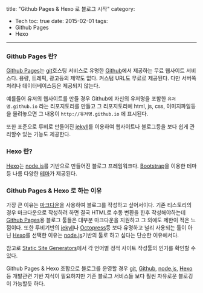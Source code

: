 title: "Github Pages & Hexo 로 블로그 시작"
category:
  - Tech
toc: true
date: 2015-02-01
tags:
- Github Pages
- Hexo
---
### Github Pages 란?
[Github Pages](https://pages.github.com/)는 [git](http://git-scm.com/book/ko/v1)호스팅 서비스로 유명한 [Github](https://github.com/)에서 제공하는 무료 웹사이트 서비스다.
용량, 트레픽, 광고등의 제약도 없다. 커스텀 URL도 무료로 제공된다. 다만 서버쪽 처리나 데이터베이스등은 제공되지 않는다.

예를들어 유저의 웹사이트를 만들 경우 Github에 자신의 유저명을 포함한 `유저명.github.io` 라는 리포지토리를 만들고
그 리포지토리에 html, js, css, 이미지파일등을 올려놓으면 그 내용이 `http://유저명.github.io` 에 표시된다.

또한 표준으로 루비로 만들어진 [jekyll](http://jekyllrb.com/)를 이용하여 웹사이트나 블로그등을 보다 쉽게 관리할수 있는 기능도 제공한다.

### Hexo 란?
[Hexo](http://hexo.io/)는 [node.js](http://nodejs.org/)를 기반으로 만들어진 블로그 프레임워크다.
[Bootstrap](http://getbootstrap.com/)을 이용한 테마등 나름 다양한 [테마](https://github.com/hexojs/hexo/wiki/themes)가 제공된다.


### Github Pages & Hexo 로 하는 이유
가장 큰 이유는 [마크다운](http://ko.wikipedia.org/wiki/%EB%A7%88%ED%81%AC%EB%8B%A4%EC%9A%B4)을 사용하여 블로그를 작성하고 싶어서이다.
기존 티스토리의 경우 마크다운으로 작성하려 하면 결국 HTML로 수동 변환을 한후 작성해야하는데 [Github Pages](https://pages.github.com/)용 블로그 툴들은 대부분 마크다운을 지원하고 그 외에도 제한이 적은 느낌이다.
또한 루비기반의 [jekyll](http://jekyllrb.com/)나 [Octopress](http://octopress.org/)등 보다 유명하고 널리 사용되는 툴이 아닌 [Hexo](http://hexo.io/)를 선택한 이유는 [node.js](http://nodejs.org/)기반의 툴로 하고 싶다는 단순한 이유에서다.

참고로 [Static Site Generators](https://staticsitegenerators.net/)에서 각 언어별 정적 사이트 작성툴의 인기를 확인할 수 있다.

Github Pages & Hexo 조합으로 블로그를 운영할 경우 [git](http://git-scm.com/book/ko/v1), [Github](https://github.com/), [node.js](http://nodejs.org/), [Hexo](http://hexo.io/)등 개발관련 기반 지식이 필요하지만 기존 블로그 서비스들 보다 훨씬 자유로운 블로깅이 가능할듯 하다. 


